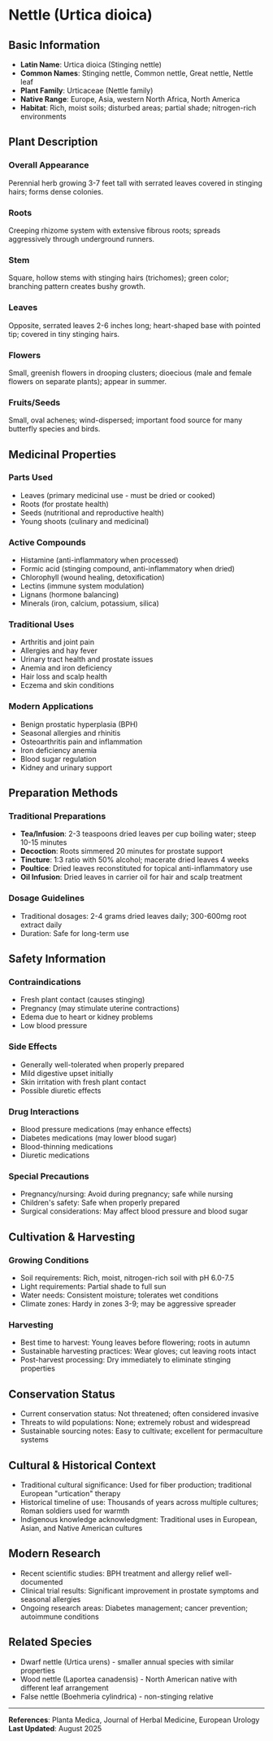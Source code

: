 # Nettle (Urtica dioica)

## Basic Information
- **Latin Name**: Urtica dioica (Stinging nettle)
- **Common Names**: Stinging nettle, Common nettle, Great nettle, Nettle leaf
- **Plant Family**: Urticaceae (Nettle family)
- **Native Range**: Europe, Asia, western North Africa, North America
- **Habitat**: Rich, moist soils; disturbed areas; partial shade; nitrogen-rich environments

## Plant Description

### Overall Appearance
Perennial herb growing 3-7 feet tall with serrated leaves covered in stinging hairs; forms dense colonies.

### Roots
Creeping rhizome system with extensive fibrous roots; spreads aggressively through underground runners.

### Stem
Square, hollow stems with stinging hairs (trichomes); green color; branching pattern creates bushy growth.

### Leaves
Opposite, serrated leaves 2-6 inches long; heart-shaped base with pointed tip; covered in tiny stinging hairs.

### Flowers
Small, greenish flowers in drooping clusters; dioecious (male and female flowers on separate plants); appear in summer.

### Fruits/Seeds
Small, oval achenes; wind-dispersed; important food source for many butterfly species and birds.

## Medicinal Properties

### Parts Used
- Leaves (primary medicinal use - must be dried or cooked)
- Roots (for prostate health)
- Seeds (nutritional and reproductive health)
- Young shoots (culinary and medicinal)

### Active Compounds
- Histamine (anti-inflammatory when processed)
- Formic acid (stinging compound, anti-inflammatory when dried)
- Chlorophyll (wound healing, detoxification)
- Lectins (immune system modulation)
- Lignans (hormone balancing)
- Minerals (iron, calcium, potassium, silica)

### Traditional Uses
- Arthritis and joint pain
- Allergies and hay fever
- Urinary tract health and prostate issues
- Anemia and iron deficiency
- Hair loss and scalp health
- Eczema and skin conditions

### Modern Applications
- Benign prostatic hyperplasia (BPH)
- Seasonal allergies and rhinitis
- Osteoarthritis pain and inflammation
- Iron deficiency anemia
- Blood sugar regulation
- Kidney and urinary support

## Preparation Methods

### Traditional Preparations
- **Tea/Infusion**: 2-3 teaspoons dried leaves per cup boiling water; steep 10-15 minutes
- **Decoction**: Roots simmered 20 minutes for prostate support
- **Tincture**: 1:3 ratio with 50% alcohol; macerate dried leaves 4 weeks
- **Poultice**: Dried leaves reconstituted for topical anti-inflammatory use
- **Oil Infusion**: Dried leaves in carrier oil for hair and scalp treatment

### Dosage Guidelines
- Traditional dosages: 2-4 grams dried leaves daily; 300-600mg root extract daily
- Duration: Safe for long-term use

## Safety Information

### Contraindications
- Fresh plant contact (causes stinging)
- Pregnancy (may stimulate uterine contractions)
- Edema due to heart or kidney problems
- Low blood pressure

### Side Effects
- Generally well-tolerated when properly prepared
- Mild digestive upset initially
- Skin irritation with fresh plant contact
- Possible diuretic effects

### Drug Interactions
- Blood pressure medications (may enhance effects)
- Diabetes medications (may lower blood sugar)
- Blood-thinning medications
- Diuretic medications

### Special Precautions
- Pregnancy/nursing: Avoid during pregnancy; safe while nursing
- Children's safety: Safe when properly prepared
- Surgical considerations: May affect blood pressure and blood sugar

## Cultivation & Harvesting

### Growing Conditions
- Soil requirements: Rich, moist, nitrogen-rich soil with pH 6.0-7.5
- Light requirements: Partial shade to full sun
- Water needs: Consistent moisture; tolerates wet conditions
- Climate zones: Hardy in zones 3-9; may be aggressive spreader

### Harvesting
- Best time to harvest: Young leaves before flowering; roots in autumn
- Sustainable harvesting practices: Wear gloves; cut leaving roots intact
- Post-harvest processing: Dry immediately to eliminate stinging properties

## Conservation Status
- Current conservation status: Not threatened; often considered invasive
- Threats to wild populations: None; extremely robust and widespread
- Sustainable sourcing notes: Easy to cultivate; excellent for permaculture systems

## Cultural & Historical Context
- Traditional cultural significance: Used for fiber production; traditional European "urtication" therapy
- Historical timeline of use: Thousands of years across multiple cultures; Roman soldiers used for warmth
- Indigenous knowledge acknowledgment: Traditional uses in European, Asian, and Native American cultures

## Modern Research
- Recent scientific studies: BPH treatment and allergy relief well-documented
- Clinical trial results: Significant improvement in prostate symptoms and seasonal allergies
- Ongoing research areas: Diabetes management; cancer prevention; autoimmune conditions

## Related Species
- Dwarf nettle (Urtica urens) - smaller annual species with similar properties
- Wood nettle (Laportea canadensis) - North American native with different leaf arrangement
- False nettle (Boehmeria cylindrica) - non-stinging relative

---

**References**: Planta Medica, Journal of Herbal Medicine, European Urology
**Last Updated**: August 2025